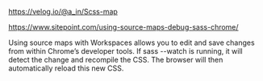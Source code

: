 https://velog.io/@a_in/Scss-map

https://www.sitepoint.com/using-source-maps-debug-sass-chrome/


Using source maps with Workspaces allows you to edit and save changes from within Chrome’s developer tools. 
If sass --watch is running, it will detect the change and recompile the CSS. 
The browser will then automatically reload this new CSS.
